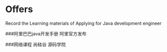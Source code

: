 # Offers
Record the  Learning materials of Applying for Java development engineer



###阿里巴巴java开发手册
阿里官方发布



###网络课程
尚硅谷
源码学院
